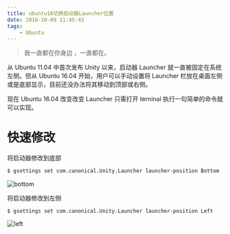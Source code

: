 ```yaml
---
title: ubuntu16切换启动器Launcher位置
date: 2016-10-09 11:45:43
tags:
    - Ubuntu
---
```


> 我一直都在你身边 ，一直都在。

从 Ubuntu 11.04 中首次发布 Unity 以来，启动器 Launcher 就一直被固定在系统左侧。但从 Ubuntu 16.04 开始，用户可以手动设置将 Launcher 栏放在桌面左侧或是底部显示，目前还没办法将其移动到顶部或右侧。

<!-- more -->

现在 Ubuntu 16.04 改变改变 Launcher 只需打开 terninal 执行一句简单的命令就可以实现。

# 快速修改

将启动器修改到底部

``` bash
$ gsettings set com.canonical.Unity.Launcher launcher-position Bottom
```

![bottom](https://s3.ax1x.com/2021/01/05/sFgBSx.jpg)

将启动器修改到左侧

```
$ gsettings set com.canonical.Unity.Launcher launcher-position Left
```

![left](https://s3.ax1x.com/2021/01/05/sFgDl6.jpg)